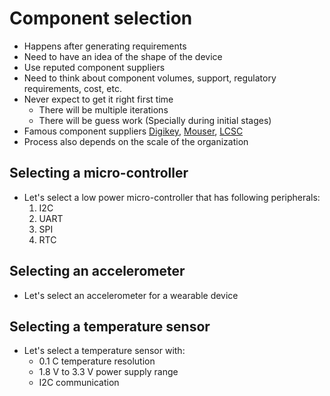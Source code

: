 # Component selection

- Happens after generating requirements
- Need to have an idea of the shape of the device
- Use reputed component suppliers
- Need to think about component volumes, support, regulatory requirements, cost, etc.
- Never expect to get it right first time
    - There will be multiple iterations
    - There will be guess work (Specially during initial stages)
- Famous component suppliers [Digikey](https://www.digikey.com), [Mouser](https://www.mouser.com), [LCSC](https://www.lcsc.com)
- Process also depends on the scale of the organization


## Selecting a micro-controller

- Let's select a low power micro-controller that has following peripherals:
    1. I2C
    1. UART
    1. SPI
    1. RTC


## Selecting an accelerometer

- Let's select an accelerometer for a wearable device


## Selecting a temperature sensor

- Let's select a temperature sensor with:
    - 0.1 C temperature resolution
    - 1.8 V to 3.3 V power supply range
    - I2C communication
